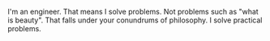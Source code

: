 I'm an engineer.
That means I solve problems.
Not problems such as "what is beauty".
That falls under your conundrums of philosophy.
I solve practical problems.
